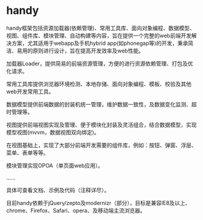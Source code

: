 handy
=====
<p>handy框架包括资源加载器(依赖管理)、常用工具库、面向对象编程、数据模型、视图、组件库、模块管理、自动构建等内容，旨在提供一个完整的web前端开发解决方案，尤其适用于webapp及手机hybrid app(如phonegap等)的开发，秉承简洁、易用的原则进行设计，旨在提高开发效率及web性能。</p>
<p>加载器Loader，提供简易的前端资源管理，方便的进行资源依赖管理、打包及优化请求。</p>
<p>常用工具库提供浏览器环境检测、本地存储、面向对象编程、模板、校验及其他web开发常用工具。</p>
<p>数据模型提供前端数据的封装机统一管理，维护数据一致性，及数据变化监测、超时管理等。</p>
<p>视图提供前端视图实现及管理、便于模块化封装及灵活组合，结合数据模型，实现模型视图(mvvm，数据视图双向绑定)。</p>
<p>在视图基础上，实现了大部分前端开发需要的组件库，例如：按钮、弹窗、浮层、菜单、表单等等。</p>
<p>模块管理实现OPOA（单页面web应用）。</p>
<p>......</p>
<p>具体可查看文档、示例及代码（注释详尽）。</p>
<p>目前handy依赖于jQuery/zepto及modernizr（部分），目标是兼容IE8及以上、chrome、Firefox、Safari、opera、及移动端主流浏览器。</p>
